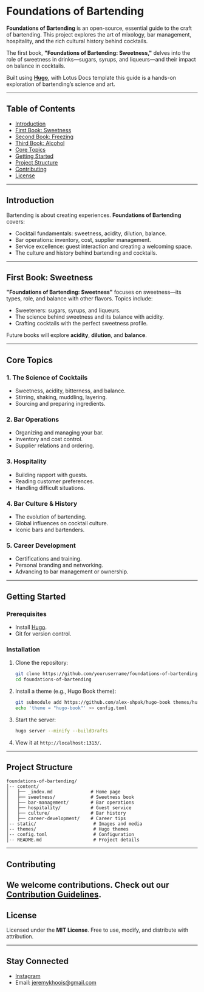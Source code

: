
# **Foundations of Bartending**  

**Foundations of Bartending** is an open-source, essential guide to the craft of bartending. This project explores the art of mixology, bar management, hospitality, and the rich cultural history behind cocktails.  

The first book, **"Foundations of Bartending: Sweetness,"** delves into the role of sweetness in drinks—sugars, syrups, and liqueurs—and their impact on balance in cocktails.  

Built using **[Hugo](https://gohugo.io/)**, with Lotus Docs template this guide is a hands-on exploration of bartending’s science and art.  

---

## **Table of Contents**  
- [Introduction](#introduction)  
- [First Book: Sweetness](#first-book-sweetness)
- [Second Book: Freezing](#second-book-freezing)
- [Third Book: Alcohol](#third-book-freezing)
- [Core Topics](#core-topics)  
- [Getting Started](#getting-started)  
- [Project Structure](#project-structure)  
- [Contributing](#contributing)  
- [License](#license)  

---

## **Introduction**  

Bartending is about creating experiences. **Foundations of Bartending** covers:  
- Cocktail fundamentals: sweetness, acidity, dilution, balance.  
- Bar operations: inventory, cost, supplier management.  
- Service excellence: guest interaction and creating a welcoming space.  
- The culture and history behind bartending and cocktails.  

---

## **First Book: Sweetness**  

**"Foundations of Bartending: Sweetness"** focuses on sweetness—its types, role, and balance with other flavors. Topics include:  
- Sweeteners: sugars, syrups, and liqueurs.  
- The science behind sweetness and its balance with acidity.  
- Crafting cocktails with the perfect sweetness profile.  

Future books will explore **acidity**, **dilution**, and **balance**.

---

## **Core Topics**  

### **1. The Science of Cocktails**  
- Sweetness, acidity, bitterness, and balance.  
- Stirring, shaking, muddling, layering.  
- Sourcing and preparing ingredients.  

### **2. Bar Operations**  
- Organizing and managing your bar.  
- Inventory and cost control.  
- Supplier relations and ordering.  

### **3. Hospitality**  
- Building rapport with guests.  
- Reading customer preferences.  
- Handling difficult situations.  

### **4. Bar Culture & History**  
- The evolution of bartending.  
- Global influences on cocktail culture.  
- Iconic bars and bartenders.  

### **5. Career Development**  
- Certifications and training.  
- Personal branding and networking.  
- Advancing to bar management or ownership.  

---

## **Getting Started**  

### **Prerequisites**  
- Install [Hugo](https://gohugo.io/getting-started/installing/).  
- Git for version control.  

### **Installation**  
1. Clone the repository:  
   ```bash  
   git clone https://github.com/yourusername/foundations-of-bartending.git  
   cd foundations-of-bartending  
   ```  

2. Install a theme (e.g., Hugo Book theme):  
   ```bash  
   git submodule add https://github.com/alex-shpak/hugo-book themes/hugo-book  
   echo 'theme = "hugo-book"' >> config.toml  
   ```  

3. Start the server:  
   ```bash  
   hugo server --minify --buildDrafts  
   ```  

4. View it at `http://localhost:1313/`.  

---

## **Project Structure**  

```
foundations-of-bartending/  
│-- content/  
│   ├── _index.md              # Home page  
│   ├── sweetness/             # Sweetness book  
│   ├── bar-management/        # Bar operations  
│   ├── hospitality/           # Guest service  
│   ├── culture/               # Bar history  
│   ├── career-development/    # Career tips  
│-- static/                     # Images and media  
│-- themes/                     # Hugo themes  
│-- config.toml                 # Configuration  
│-- README.md                   # Project details  
```  

---

## **Contributing**  

We welcome contributions. Check out our [Contribution Guidelines](docs/contributing.md).
---

## **License**  
Licensed under the **MIT License**. Free to use, modify, and distribute with attribution.

---

## **Stay Connected**  
- [Instagram](https://www.instagram.com/moistpot)  
- Email: jeremykhoois@gmail.com  
